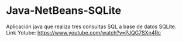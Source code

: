 # Java-NetBeans-SQLite
Aplicación java que realiza tres consultas SQL a base de datos SQLite.<br/>
Link Yotube: https://www.youtube.com/watch?v=PJQG7SXn4Rc
